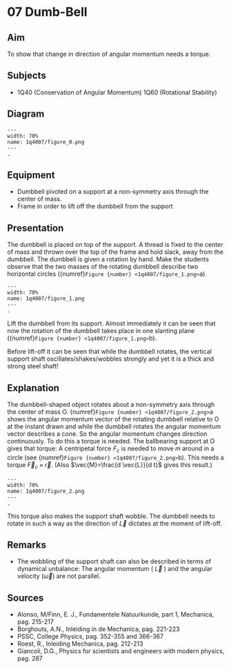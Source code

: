 # 07 Dumb-Bell 
    
  
## Aim   
 To show that change in direction of angular momentum needs a torque.    
  
## Subjects   
* 1Q40 (Conservation of Angular Momentum) 1Q60 (Rotational Stability)   

## Diagram
   
```{figure} figures/figure_0.png  
---  
width: 70%  
name: 1q4007/figure_0.png  
---  
. 
```

## Equipment
 *  Dumbbell pivoted on a support at a non-symmetry axis through the center of mass. 
 *  Frame in order to lift off the dumbbell from the support
     
  
## Presentation   
The dumbbell is placed on top of the support. A thread is fixed to the center of mass and thrown over the top of the frame and hold slack, away from the dumbbell. The dumbbell is given a rotation by hand. Make the students observe that the two masses of the rotating dumbbell describe two horizontal circles ({numref}`Figure {number} <1q4007/figure_1.png>`a).  

```{figure} figures/figure_1.png  
---  
width: 70%  
name: 1q4007/figure_1.png  
---  
. 
```
Lift the dumbbell from its support. Almost immediately it can be seen that now the rotation of the dumbbell takes place in one slanting plane ({numref}`Figure {number} <1q4007/figure_1.png>`b).

Before lift-off it can be seen that while the dumbbell rotates, the vertical support shaft oscillates/shakes/wobbles strongly and yet it is a thick and strong steel shaft!  
  
## Explanation   
The dumbbell-shaped object rotates about a non-symmetry axis through the center of mass O. {numref}`Figure {number} <1q4007/figure_2.png>`a shows the angular momentum vector of the rotating dumbbell relative to $\mathrm{O}$ at the instant drawn and while the dumbbell rotates the angular momentum vector describes a cone. So the angular momentum changes direction continuously. To do this a torque is needed. The ballbearing support at O gives that torque: A centripetal force $F_{c}$ is needed to move $m$ around in a circle (see {numref}`Figure {number} <1q4007/figure_2.png>`b). This needs a torque $\vec{F}_{c} \times \vec{r}$. (Also $\vec{M}=\frac{d \vec{L}}{d t}$ gives this result.)

```{figure} figures/figure_2.png  
---  
width: 70%  
name: 1q4007/figure_2.png  
---  
. 
```
This torque also makes the support shaft wobble. The dumbbell needs to rotate in such a way as the direction of $\vec{L}$ dictates at the moment of lift-off. 
  
## Remarks
- The wobbling of the support shaft can also be described in terms of dynamical unbalance: The angular momentum ( $\vec{L}$ ) and the angular velocity $(\vec{\omega})$ are not parallel.
   
  
## Sources
 *  Alonso, M/Finn, E. J., Fundamentele Natuurkunde, part 1, Mechanica, pag. 215-217 
 *  Borghouts, A.N., Inleiding in de Mechanica, pag. 221-223 
 *  PSSC, College Physics, pag. 352-355 and 366-367 
 *  Roest, R., Inleiding Mechanica, pag. 212-213 
 *  Giancoli, D.G., Physics for scientists and engineers with modern physics, pag. 287
  